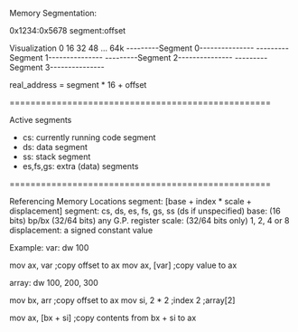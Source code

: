 Memory Segmentation:

0x1234:0x5678
segment:offset

Visualization
0   16   32   48   ...   64k
---------Segment 0---------------
    ---------Segment 1---------------
         ---------Segment 2---------------
              ---------Segment 3---------------

real_address = segment * 16 + offset

==================================================

Active segments
  - cs:       currently running code segment
  - ds:       data segment
  - ss:       stack segment
  - es,fs,gs: extra (data) segments

==================================================

Referencing Memory Locations
segment:       [base + index * scale + displacement]
segment:       cs, ds, es, fs, gs, ss (ds if unspecified)
base:          (16 bits) bp/bx
               (32/64 bits) any G.P. register
scale:         (32/64 bits only) 1, 2, 4 or 8
displacement:  a signed constant value

Example:
var: dw 100

mov ax, var      ;copy offset to ax
mov ax, [var]    ;copy value to ax


array: dw 100, 200, 300

mov bx, arr        ;copy offset to ax
mov si, 2 * 2      ;index 2 ;array[2]

mov ax, [bx + si]  ;copy contents from bx + si to ax 



